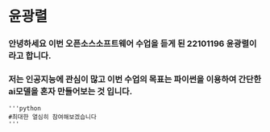 윤광렬
======
### 안녕하세요 이번 오픈소스소프트웨어 수업을 듣게 된 22101196 윤광렬이라고 합니다.



### 저는 인공지능에 관심이 많고 이번 수업의 목표는 파이썬을 이용하여 간단한 ai모델을 혼자 만들어보는 것 입니다.

    
    '''python
    #최대한 열심히 참여해보겠습니다
    '''
